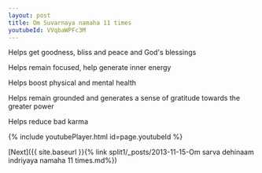 ```yaml
---
layout: post
title: Om Suvarnaya namaha 11 times
youtubeId: VVqbaWPFc3M
---
```

 
 
Helps get goodness, bliss and peace and God's blessings
 
Helps remain focused, help generate inner energy 
 
Helps boost physical and mental health 
 
Helps remain grounded and generates a sense of gratitude towards the greater power 
 
Helps reduce bad karma
 
 
 
 


{% include youtubePlayer.html id=page.youtubeId %}
 
[Next]({{ site.baseurl }}{% link  split1/_posts/2013-11-15-Om sarva dehinaam indriyaya namaha 11 times.md%})
 
